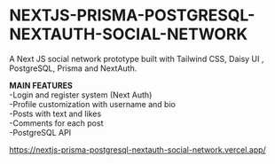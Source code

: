 # NEXTJS-PRISMA-POSTGRESQL-NEXTAUTH-SOCIAL-NETWORK
A Next JS social network prototype built with Tailwind CSS, Daisy UI , PostgreSQL, Prisma and NextAuth.

**MAIN FEATURES** <br/>
-Login and register system (Next Auth)<br/>
-Profile customization with username and bio <br/>
-Posts with text and likes <br/>
-Comments for each post <br/>
-PostgreSQL API <br/>

https://nextjs-prisma-postgresql-nextauth-social-network.vercel.app/